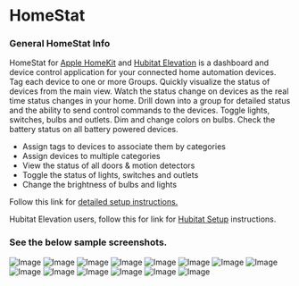 # HomeStat
### General HomeStat Info
HomeStat for [Apple HomeKit](https://www.apple.com/ios/home/) and [Hubitat Elevation](https://hubitat.com) is a dashboard and device control application for your connected home automation devices. Tag each device to one or more Groups. Quickly visualize the status of devices from the main view. Watch the status change on devices as the real time status changes in your home. Drill down into a group for detailed status and the ability to send control commands to the devices. Toggle lights, switches, bulbs and outlets. Dim and change colors on bulbs. Check the battery status on all battery powered devices.
* Assign tags to devices to associate them by categories
* Assign devices to multiple categories
* View the status of all doors & motion detectors
* Toggle the status of lights, switches and outlets
* Change the brightness of bulbs and lights

Follow this link for [detailed setup instructions.](https://smurphy-git.github.io/HomeStat/detailedSetup)

Hubitat Elevation users, follow this for link for [Hubitat Setup](https://smurphy-git.github.io/HomeStat/Hubitat) instructions.

### See the below sample screenshots.

![Image](screenShots/IMG_0151.PNG)
![Image](screenShots/IMG_0152.PNG)
![Image](screenShots/IMG_0153.PNG)
![Image](screenShots/IMG_0175.PNG)
![Image](screenShots/IMG_0176.PNG)
![Image](screenShots/IMG_0154.PNG)
![Image](screenShots/IMG_0155.PNG)
![Image](screenShots/IMG_0156.PNG)
![Image](screenShots/IMG_0157.PNG)
![Image](screenShots/IMG_0158.PNG)
![Image](screenShots/IMG_0159.PNG)
![Image](screenShots/IMG_0160.PNG)
![Image](screenShots/IMG_0161.PNG)
![Image](screenShots/IMG_0162.PNG)

